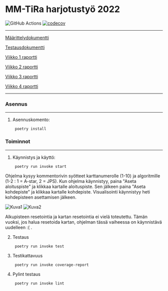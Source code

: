 # MM-TiRa harjotustyö 2022

![GitHub Actions](https://github.com/zmejka/MM-TiRa-harjoitustyo2022/workflows/CI/badge.svg)
[![codecov](https://codecov.io/gh/zmejka/MM-TiRa-harjoitustyo2022/branch/master/graph/badge.svg?token=46FQUTXEF5)](https://codecov.io/gh/zmejka/MM-TiRa-harjoitustyo2022)

----

[Määrittelydokumentti](https://github.com/zmejka/MM-TiRa-harjoitustyo2022/blob/master/dokumentaatio/maarittelydokumentti.md)

[Testausdokumentti](https://github.com/zmejka/MM-TiRa-harjoitustyo2022/blob/master/dokumentaatio/testausdokumentti.md)

[Viikko 1 raportti](https://github.com/zmejka/MM-TiRa-harjoitustyo2022/blob/master/dokumentaatio/Viikko1_raportti.md)

[Viikko 2 raportti](https://github.com/zmejka/MM-TiRa-harjoitustyo2022/blob/master/dokumentaatio/Viikko2_raportti.md)

[Viikko 3 raportti](https://github.com/zmejka/MM-TiRa-harjoitustyo2022/blob/master/dokumentaatio/Viikko3_raportti.md)

[Viikko 4 raportti](https://github.com/zmejka/MM-TiRa-harjoitustyo2022/blob/master/dokumentaatio/Viikko4_raportti.md)

----

### Asennus
----

1. Asennuskomento:

        poetry install

### Toiminnot
----

1. Käynnistys ja käyttö:

        poetry run invoke start

Ohjelma kysyy kommentorivin syötteet karttanumerolle (1-10) ja algoritmille (1-2 : 1 = A-star, 2 = JPS). Kun ohjelma käynnistyy, paina "Aseta aloituspiste" ja klikkaa kartalle aloituspiste. Sen jälkeen paina "Aseta kohdepiste" ja klikkaa kartalle kohdepiste. Visualisointi käynnistyy heti kohdepisteen asettamisen jälkeen.

![Kuva1](https://github.com/zmejka/MM-Tira-harjoitustyo2022/blob/master/dokumentaatio/kuvat/vko4_ohje1.png)
![Kuva2](https://github.com/zmejka/MM-Tira-harjoitustyo2022/blob/master/dokumentaatio/kuvat/vko4_ohje2.png)

 Alkupisteen resetointia ja kartan resetointia ei vielä toteutettu. Tämän vuoksi, jos halua resetoida kartan, ohjelman tässä vaiheessa on käynnistävä uudelleen :( . 

2. Testaus

        poetry run invoke test

3. Testikattavuus

        poetry run invoke coverage-report

4. Pylint testaus

        poetry run invoke lint
